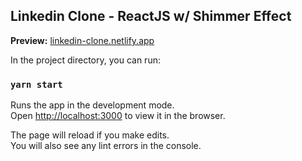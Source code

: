 

## Linkedin Clone - ReactJS w/ Shimmer Effect

<b>Preview:</b> [linkedin-clone.netlify.app](https://linkedin-clone.netlify.app/)

In the project directory, you can run:

### `yarn start`

Runs the app in the development mode.<br />
Open [http://localhost:3000](http://localhost:3000) to view it in the browser.

The page will reload if you make edits.<br />
You will also see any lint errors in the console.
